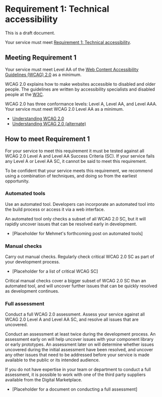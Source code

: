 # Requirement 1: Technical accessibility

This is a draft document.

Your service must meet [Requirement 1: Technical accessibility](requirements.md).

## Meeting Requirement 1

Your service must meet Level AA of the [Web Content Accessibility Guidelines (WCAG) 2.0](https://www.w3.org/WAI/intro/wcag.php) as a minimum.

WCAG 2.0 explains how to make websites accessible to disabled and older people. The guidelines are written by accessibility specialists and disabled people at the [W3C](https://w3.org/).

WCAG 2.0 has three conformance levels: Level A, Level AA, and Level AAA. Your service must meet WCAG 2.0 Level AA as a minimum.

* [Understanding WCAG 2.0](wcag.md)
* [Understanding WCAG 2.0 (alternate)](wcag-alt.md)

## How to meet Requirement 1

For your service to meet this requirement it must be tested against all WCAG 2.0 Level A and Level AA Success Criteria (SC). If your service fails any Level A or Level AA SC, it cannot be said to meet this requirement.

To be confident that your service meets this requirement, we recommend using a combination of techniques, and doing so from the earliest opportunity.

### Automated tools

Use an automated tool. Developers can incorporate an automated tool into the build process or access it via a web interface.

An automated tool only checks a subset of all WCAG 2.0 SC, but it will rapidly uncover issues that can be resolved early in development.

* [Placeholder for Mehmet's forthcoming post on automated tools]

### Manual checks

Carry out manual checks. Regularly check critical WCAG 2.0 SC as part of your development process.

* [Placeholder for a list of critical WCAG SC]

Critical manual checks cover a bigger subset of WCAG 2.0 SC than an automated tool, and will uncover further issues that can be quickly resolved as development continues.

### Full assessment

Conduct a full WCAG 2.0 assessment. Assess your service against all WCAG 2.0 Level A and Level AA SC, and resolve all issues that are uncovered.

Conduct an assessment at least twice during the development process. An assessment early on will help uncover issues with your component library or early prototypes. An assessment later on will determine whether issues uncovered during the initial assessment have been resolved, and uncover any other issues that need to be addressed before your service is made available to the public or its intended audience.

If you do not have expertise in your team or department to conduct a full assessment, it is possible to work with one of the third party suppliers available from the Digital Marketplace.

* [Placeholder for a document on conducting a full assessment]
